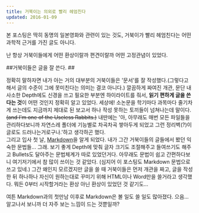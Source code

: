```yaml
---
title: 거북이는 의외로 빨리 헤엄친다
updated: 2016-01-09
---
```


본 포스팅은 딱히 동명의 일본영화와 관련이 있는 것도, 거북이가 빨리 헤엄친다는 어떤 과학적 근거를 가진 글도 아니다.   
   
난 항상 거북이들에게 어떤 환상이랄까 편견이랄까 어떤 고정관념이 있었다.   

##거북이들은 글을 잘 쓴다. ##

정확히 말하자면 내가 아는 거의 대부분의 거북이들은 '문서'를 잘 작성했다.(그렇다고 해서 글의 수준이 그에 못미친다는 의미는 결코 아니다.) 깔끔하게 짜여진 개관, 문단 내 사소한 Depth에도 신경을 쓰고 필요한 부분엔 하이라이트를 줘서, **읽기 편하게 글을 쓴다는 것**이 어떤 것인지 정확히 알고 있었다. 세상에! 소논문을 학기마다 과목마다 줄기차게 쓰는데도 지금까지 제대로 된 보고서 하나 작성 못하는 토끼들이 넘쳐나는데 말이다. ~~(and I'm one of the Useless Rabbits.)~~ 내딴에는 '아, 아무래도 매번 모든 파일들을 관리하다보니까 자연스레 폴더에 기능별로 차곡차곡 쌓아두게 되었고 그런 정리벽(?)이 글로도 드러나는거로구나.'하고 생각하곤 했다.   
그리고 입사 첫 날, [Markdown](https://ko.wikipedia.org/wiki/%EB%A7%88%ED%81%AC%EB%8B%A4%EC%9A%B4)을 알게 되었다. 내가 그간 거북이들의 글들에서 봤던 익숙한 문법들... 그래. 보기 좋게 Depth에 맞춰 글자 크기도 조절해주고 들여쓰기도 해주고 Bullets도 달아주는 문법체계가 따로 있었던거다. 아무래도 문법이 쉽고 간편하다보니 여기저기에서 참 많이 쓰이는 것 같았다. (심지어 이 포스팅도 Markdown 문법으로 쓰고 있네.) 그간 왜인지 모르겠지만 글을 쓸 때 거북이들은 먼저 개관을 짜고, 글을 작성한 뒤 하나하나 자신이 원하는대로 꾸미기 위해 HTML이나 Word만을 쓸거라고 생각했다. 뭐든 0부터 시작할거라는 환상 아닌 환상이 있었던 것 같기도...  

여튼 Markdown과의 첫만남 이후로 Markdown은 볼 일도 쓸 일도 많아졌다. 
으음... 알고나서 보니까 더 자주 보는 느낌이 드는 것뿐일까?


